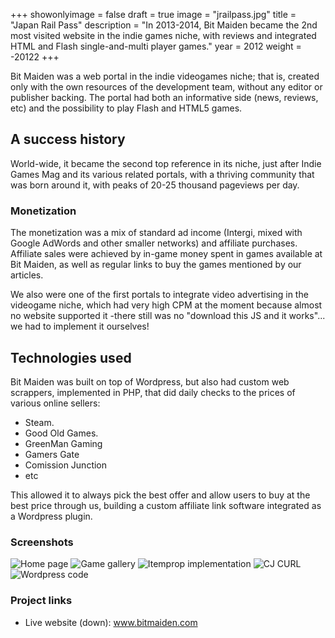 +++
showonlyimage = false
draft = true
image = "jrailpass.jpg"
title = "Japan Rail Pass"
description = "In 2013-2014, Bit Maiden became the 2nd most visited website in the indie games niche, with reviews and integrated HTML and Flash single-and-multi player games."
year = 2012
weight = -20122
+++

Bit Maiden was a web portal in the indie videogames niche; that is, created only with the own resources of the development team, without any editor or publisher backing. The portal had both an informative side (news, reviews, etc) and the possibility to play Flash and HTML5 games.

## A success history

World-wide, it became the second top reference in its niche, just after Indie Games Mag and its various related portals, with a thriving community that was born around it, with peaks of 20-25 thousand pageviews per day.

### Monetization

The monetization was a mix of standard ad income (Intergi, mixed with Google AdWords and other smaller networks) and affiliate purchases. Affiliate sales were achieved by in-game money spent in games available at Bit Maiden, as well as regular links to buy the games mentioned by our articles.

We also were one of the first portals to integrate video advertising in the videogame niche, which had very high CPM at the moment because almost no website supported it -there still was no "download this JS and it works"... we had to implement it ourselves!

## Technologies used

Bit Maiden was built on top of Wordpress, but also had custom web scrappers, implemented in PHP, that did daily checks to the prices of various online sellers:

* Steam.
* Good Old Games.
* GreenMan Gaming
* Gamers Gate
* Comission Junction
* etc

This allowed it to always pick the best offer and allow users to buy at the best price through us, building a custom affiliate link software integrated as a Wordpress plugin.


### Screenshots

 ![Home page](/project/bitmaiden/screen1.jpg)
 ![Game gallery](/project/bitmaiden/screen2.jpg)
 ![Itemprop implementation](/project/bitmaiden/itemprop.png)
 ![CJ CURL](/project/bitmaiden/curl.png)
 ![Wordpress code](/project/bitmaiden/code.png)

### Project links

  * Live website (down): www.bitmaiden.com
